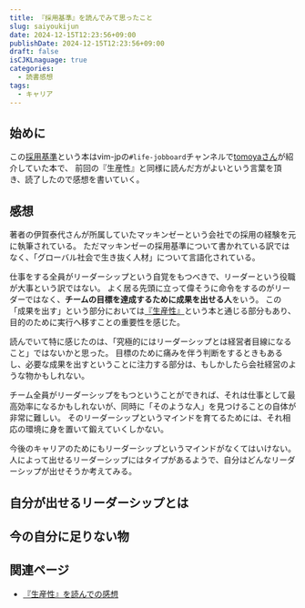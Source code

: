 ```yaml
---
title: 『採用基準』を読んでみて思ったこと
slug: saiyoukijun
date: 2024-12-15T12:23:56+09:00
publishDate: 2024-12-15T12:23:56+09:00
draft: false
isCJKLnaguage: true
categories:
  - 読書感想
tags:
  - キャリア
---
```


## 始めに

この[採用基準](https://www.amazon.co.jp/dp/B00B42SX70)という本はvim-jpの`#life-jobboard`チャンネルで[tomoyaさん](https://blog.tomoya.dev/)が紹介していた本で、
前回の『生産性』と同様に読んだ方がよいという言葉を頂き、読了したので感想を書いていく。

## 感想

著者の伊賀泰代さんが所属していたマッキンゼーという会社での採用の経験を元に執筆されている。
ただマッキンゼーの採用基準について書かれている訳ではなく、「グローバル社会で生き抜く人材」について言語化されている。

仕事をする全員がリーダーシップという自覚をもつべきで、リーダーという役職が大事という訳ではない。
よく居る先頭に立って偉そうに命令をするのがリーダーではなく、**チームの目標を達成するために成果を出せる人**をいう。
この「成果を出す」という部分においては[『生産性』](https://www.amazon.co.jp/dp/4478101574)という本と通じる部分もあり、目的のために実行へ移すことの重要性を感じた。

読んでいて特に感じたのは、「究極的にはリーダーシップとは経営者目線になること」ではないかと思った。
目標のために痛みを伴う判断をするときもあるし、必要な成果を出すということに注力する部分は、もしかしたら会社経営のような物かもしれない。

チーム全員がリーダーシップをもつということができれば、それは仕事として最高効率になるかもしれないが、同時に「そのような人」を見つけることの自体が非常に難しい。
そのリーダーシップというマインドを育てるためには、それ相応の環境に身を置いて鍛えていくしかない。

今後のキャリアのためにもリーダーシップというマインドがなくてはいけない。
人によって出せるリーダーシップにはタイプがあるようで、自分はどんなリーダーシップが出せそうか考えてみる。

## 自分が出せるリーダーシップとは

## 今の自分に足りない物

## 関連ページ

- [『生産性』を読んでの感想](../seisansei)
